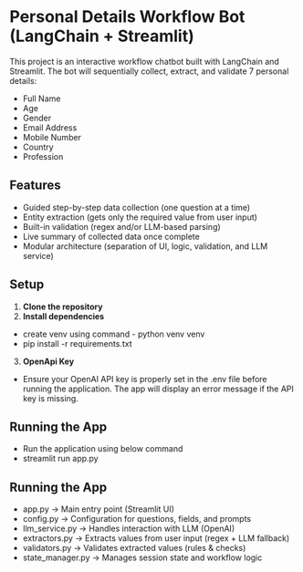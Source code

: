 # Personal Details Workflow Bot (LangChain + Streamlit)

This project is an interactive workflow chatbot built with LangChain and Streamlit. The bot will sequentially collect, extract, and validate 7 personal details:

- Full Name
- Age
- Gender
- Email Address
- Mobile Number
- Country
- Profession

## Features

- Guided step-by-step data collection (one question at a time)
- Entity extraction (gets only the required value from user input)
- Built-in validation (regex and/or LLM-based parsing)
- Live summary of collected data once complete
- Modular architecture (separation of UI, logic, validation, and LLM service)

## Setup

1. **Clone the repository**
2. **Install dependencies**
  - create venv using command - python venv venv
  - pip install -r requirements.txt

3. **OpenApi Key**
 - Ensure your OpenAI API key is properly set in the .env file before running the application. The app will display an error message if the API key is missing.

## Running the App
- Run the application using below command
- streamlit run app.py

## Running the App
- app.py → Main entry point (Streamlit UI)
- config.py → Configuration for questions, fields, and prompts
- llm_service.py → Handles interaction with LLM (OpenAI)
- extractors.py → Extracts values from user input (regex + LLM fallback)
- validators.py → Validates extracted values (rules & checks)
- state_manager.py → Manages session state and workflow logic


